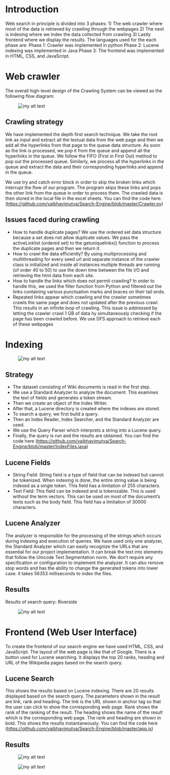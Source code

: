 



# Introduction

Web search in principle is divided into 3 phases: 1) The web crawler where most of the data is retrieved by crawling through the webpages 2) The next is indexing where we index the data collected from crawling 3) Lastly frontend where we display the results.
The languages used for the each phase are:
Phase 1: Crawler was implemented in python
Phase 2: Lucene indexing was implemented in Java
Phase 3: The frontend was implemented in HTML, CSS, and JavaScript.


# Web crawler

The overall high-level design of the Crawling System can be viewed as the following flow diagram:
<figure>
  <img src="{{site.url}}/images/search_engine/crawler.jpg" alt="my alt text"/>
</figure>

## Crawling strategy

We have implemented the depth first search technique. We take the root link as input and extract all the textual data from the web page and then we add all the hyperlinks from that page to the queue data structure. As soon as the link is processed, we pop it from the queue and append all the hyperlinks in the queue. We follow the FIFO (First in First Out) method to pop out the processed queue. Similarly, we process all the hyperlinks in the queue and extract the data and their corresponding hyperlinks and append in the queue. 

We use try and catch error block in order to skip the broken links which interrupt the flow of our program. The program skips these links and pops the other link from the queue in order to process them. The crawled data is then stored in the local file in the excel sheets. You can find the code here. (https://github.com/vaibhavimutya/Search-Engine/blob/master/Crawler.py)

## Issues faced during crawling
- How to handle duplicate pages?
We use the ordered set data structure because a set does not allow duplicate values. We pass the activeLinklist (ordered set) to the getuniquelinks() function to process the duplicate pages and then we return it.
- How to crawl the data efficiently?
By using multiprocessing and multithreading for every seed url and separate instance of the crawler class is initialized and inside all instances multiple threads are running (of order 40 to 50) to use the down time between the file I/O and retrieving the html data from each site.
- How to handle the links which does not permit crawling?
In order to handle this, we used the filter function from Python and filtered out the links containing various punctuation marks and braces on their tail ends.
- Repeated links appear which crawling and the crawler sometimes crawls the same page and does not updated after the previous crawl. This results in an infinite loop of crawling. This issue is addressed by letting the crawler crawl 1 GB of data hy simultaneously checking if the page has been crawled before. We use DFS approach to retrieve each of these webpages

# Indexing

<figure>
  <img src="{{site.url}}/images/search_engine/indexing.jpg" alt="my alt text"/>
</figure>

## Strategy
- The dataset consisting of Wiki documents is read in the first step.
- We use a Standard Analyzer to analyze the document. This examines the text of fields and generates a token stream.
- Then we create an object of the Index Writer.
- After that, a Lucene directory is created where the indexes are stored.
- To search a query, we first build a query.
- Then an Index Reader, Index Searcher, and the Standard Analyzer are used.
- We use the Query Parser which interprets a string into a Lucene query.
- Finally, the query is run and the results are obtained. You can find the code here (https://github.com/vaibhavimutya/Search-Engine/blob/master/IndexFiles.java)

## Lucene Fields

- String Field: String field is a type of field that can be indexed but cannot be tokenized. When indexing is done, the entire string value is being indexed as a single token. This field has a limitation of 255 characters.
- Text Field: This field can be indexed and is tokenizable. This is used without the term vectors. This can be used on most of the document’s texts such as the body field. This field has a limitation of 30000 characters.

## Lucene Analyzer
The analyzer is responsible for the processing of the strings which occurs during indexing and execution of queries.
We have used only one analyzer, the Standard Analyzer which can easily recognize the URLs that are essential for our project implementation. It can break the text into elements that follow the Unicode Text Segmentation norm. We don’t require any specification or configuration to implement the analyzer. It can also remove stop words and has the ability to change the generated tokens into lower case.
it takes 56353 milliseconds to index the files.
## Results
Results of search query: Riverside
<figure>
  <img src="{{site.url}}/images/search_engine/lucene_analyzer.jpg" alt="my alt text"/>
</figure>

# Frontend (Web User Interface)

To create the frontend of our search engine we have used HTML, CSS, and JavaScript. The layout of the web page is like that of Google. There is a button used for Lucene searching. It displays the top 20 ranks, heading and URL of the Wikipedia pages based on the search query.

## Lucene Search
This shows the results based on Lucene indexing. There are 20 results displayed based on the search query. The parameters shown in the result are link, rank and heading.
The link is the URL shown in anchor tag so that the user can click to show the corresponding web page. Rank shows the rank of the ranking of the result. The heading shows the name of the result which is the corresponding web page. The rank and heading are shown in bold. This shows the results instantaneously. You can find the code here (https://github.com/vaibhavimutya/Search-Engine/blob/master/app.js)

##  Results
<figure>
  <img src="{{site.url}}/images/search_engine/webresult.jpg" alt="my alt text"/>
</figure>

<figure>
  <img src="{{site.url}}/images/search_engine/searchresult.jpg" alt="my alt text"/>
</figure>
